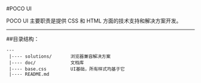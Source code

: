 #POCO UI


POCO UI 主要职责是提供 CSS 和 HTML 方面的技术支持和解决方案开发。

---


##目录结构：

    ---
     |---- solutions/       浏览器兼容解决方案
     |---- doc/             文档库
     |---- base.css         UI基础，所有样式均基于它
     |---- README.md
